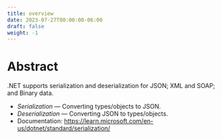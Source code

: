 ```yaml
---
title: overview
date: 2023-07-27T00:00:00-06:00
draft: false
weight: -1
---
```


# Abstract
.NET supports serialization and deserialization for JSON; XML and SOAP; and Binary data.

- *Serialization* — Converting types/objects to JSON.
- *Deserialization* — Converting JSON to types/objects.
- Documentation: https://learn.microsoft.com/en-us/dotnet/standard/serialization/
 
